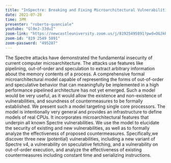 ```yaml
---
title: "InSpectre: Breaking and Fixing Microarchitectural Vulnerabilities by Formal Analysis"
date: 2021-07-28
time: 3PM
presenter: "roberto-guanciale"
youtube: "Gl9eJ-33duI"
zoom-link: "https://newcastleuniversity.zoom.us/j/81925495891?pwd=OGJkRnNWOEEwaXVkNUJUdUNTem9oQT09"
zoom-id: "819 2549 5891"
zoom-password: "495287"
---
```


The Spectre attacks have demonstrated the fundamental insecurity of current computer microarchitecture. The attacks use features like pipelining, out-of-order and speculation to extract arbitrary information about the memory contents of a process. A comprehensive formal microarchitectural model capable of representing the forms of out-of-order and speculative behavior that can meaningfully be implemented in a high performance pipelined architecture has not yet emerged. Such a model would be very useful, as it would allow the existence and non-existence of vulnerabilities, and soundness of countermeasures to be formally established. We present such a model targeting single core processors. The model is intentionally very general and provides an infrastructure to define models of real CPUs. It incorporates microarchitectural features that underpin all known Spectre vulnerabilities. We use the model to elucidate the security of existing and new vulnerabilities, as well as to formally analyze the effectiveness of proposed countermeasures. Specifically,we discover three new (potential) vulnerabilities, including a new variant of Spectre v4, a vulnerability on speculative fetching, and a vulnerability on out-of-order execution, and analyze the effectiveness of existing countermeasures including constant time and serializing instructions.

